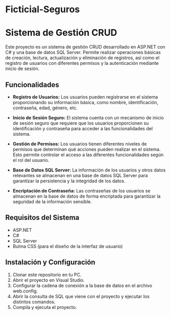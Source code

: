 # Ficticial-Seguros
# Sistema de Gestión CRUD

Este proyecto es un sistema de gestión CRUD desarrollado en ASP.NET con C# y una base de datos SQL Server. Permite realizar operaciones básicas de creación, lectura, actualización y eliminación de registros, así como el registro de usuarios con diferentes permisos y la autenticación mediante inicio de sesión.

## Funcionalidades

- **Registro de Usuarios:** Los usuarios pueden registrarse en el sistema proporcionando su información básica, como nombre, identificación, contraseña, edad, género, etc.

- **Inicio de Sesión Seguro:** El sistema cuenta con un mecanismo de inicio de sesión seguro que requiere que los usuarios proporcionen su identificación y contraseña para acceder a las funcionalidades del sistema.

- **Gestión de Permisos:** Los usuarios tienen diferentes niveles de permisos que determinan qué acciones pueden realizar en el sistema. Esto permite controlar el acceso a las diferentes funcionalidades según el rol del usuario.

- **Base de Datos SQL Server:** La información de los usuarios y otros datos relevantes se almacenan en una base de datos SQL Server para garantizar la persistencia y la integridad de los datos.

- **Encriptación de Contraseña:** Las contraseñas de los usuarios se almacenan en la base de datos de forma encriptada para garantizar la seguridad de la información sensible.

## Requisitos del Sistema

- ASP.NET
- C#
- SQL Server
- Bulma CSS (para el diseño de la interfaz de usuario)

## Instalación y Configuración

1. Clonar este repositorio en tu PC.
2. Abrir el proyecto en Visual Studio.
3. Configurar la cadena de conexión a la base de datos en el archivo web.config.
4. Abrir la consulta de SQL que viene con el proyecto y ejecutar los distintos comandos.
5. Compila y ejecuta el proyecto.
